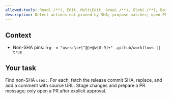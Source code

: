 ```yaml
---
allowed-tools: Read(./**), Edit, MultiEdit, Grep(./**), Glob(./**), Bash(rg:*), Bash(jq:*), WebSearch
description: Detect actions not pinned by SHA; propose patches; open PR if approved
---
```

## Context
- Non-SHA pins: !`rg -n "uses:\s+[^@]+@v[0-9]+" .github/workflows || true`

## Your task
Find non-SHA `uses:`. For each, fetch the release commit SHA, replace, and add a comment with source URL. Stage changes and prepare a PR message; only open a PR after explicit approval.